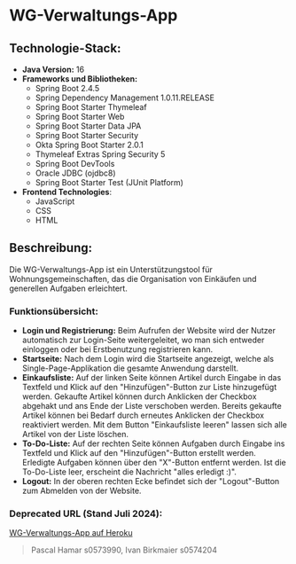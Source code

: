 # WG-Verwaltungs-App

## **Technologie-Stack:**
- **Java Version:** 16
- **Frameworks und Bibliotheken:**
  - Spring Boot 2.4.5
  - Spring Dependency Management 1.0.11.RELEASE
  - Spring Boot Starter Thymeleaf
  - Spring Boot Starter Web
  - Spring Boot Starter Data JPA
  - Spring Boot Starter Security
  - Okta Spring Boot Starter 2.0.1
  - Thymeleaf Extras Spring Security 5
  - Spring Boot DevTools
  - Oracle JDBC (ojdbc8)
  - Spring Boot Starter Test (JUnit Platform)
- **Frontend Technologies**:
  - JavaScript
  - CSS
  - HTML

## **Beschreibung:**
Die WG-Verwaltungs-App ist ein Unterstützungstool für Wohnungsgemeinschaften, das die Organisation von Einkäufen und generellen Aufgaben erleichtert.

### **Funktionsübersicht:**
- **Login und Registrierung:** Beim Aufrufen der Website wird der Nutzer automatisch zur Login-Seite weitergeleitet, wo man sich entweder einloggen oder bei Erstbenutzung registrieren kann.
- **Startseite:** Nach dem Login wird die Startseite angezeigt, welche als Single-Page-Applikation die gesamte Anwendung darstellt.
- **Einkaufsliste:** Auf der linken Seite können Artikel durch Eingabe in das Textfeld und Klick auf den "Hinzufügen"-Button zur Liste hinzugefügt werden. Gekaufte Artikel können durch Anklicken der Checkbox abgehakt und ans Ende der Liste verschoben werden. Bereits gekaufte Artikel können bei Bedarf durch erneutes Anklicken der Checkbox reaktiviert werden. Mit dem Button "Einkaufsliste leeren" lassen sich alle Artikel von der Liste löschen.
- **To-Do-Liste:** Auf der rechten Seite können Aufgaben durch Eingabe ins Textfeld und Klick auf den "Hinzufügen"-Button erstellt werden. Erledigte Aufgaben können über den "X"-Button entfernt werden. Ist die To-Do-Liste leer, erscheint die Nachricht "alles erledigt :)".
- **Logout:** In der oberen rechten Ecke befindet sich der "Logout"-Button zum Abmelden von der Website.

### **Deprecated URL (Stand Juli 2024):**
[WG-Verwaltungs-App auf Heroku](https://wg-verwaltung.herokuapp.com/)

> Pascal Hamar s0573990, Ivan Birkmaier s0574204



